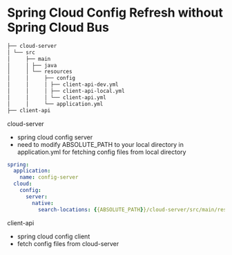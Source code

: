 # Spring Cloud Config Refresh without Spring Cloud Bus



``` bash
├── cloud-server
│ └── src
│     ├── main
│     │ ├── java
│     │ └── resources
│     │     ├── config
│     │     │ ├── client-api-dev.yml
│     │     │ ├── client-api-local.yml
│     │     │ └── client-api.yml
│     │     └── application.yml
├── client-api
```

cloud-server
- spring cloud config server
- need to modify ABSOLUTE_PATH to your local directory in application.yml for fetching config files from local directory 

```yml
spring:
  application:
    name: config-server
  cloud:
    config:
      server:
        native:
          search-locations: {{ABSOLUTE_PATH}}/cloud-server/src/main/resources/config
```


client-api
- spring cloud config client
- fetch config files from cloud-server